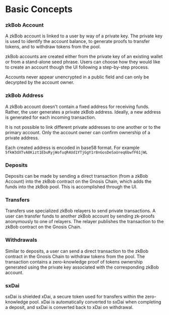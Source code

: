 # Basic Concepts

### zkBob Account

A zkBob account is linked to a user by way of a private key. The private key is used to identify the account balance, to generate proofs to transfer tokens, and to withdraw tokens from the pool.&#x20;

zkBob accounts are created either from the private key of an existing wallet or from a stand-alone seed phrase. Users can choose how they would like to create an account though the UI following a step-by-step process.

Accounts never appear unencrypted in a public field and can only be decyrpted by the account owner.

### zkBob Address

A zkBob account doesn't contain a fixed address for receiving funds. Rather, the user generates a private zkBob address. Ideally, a new address is generated for each incoming transaction.&#x20;

It is not possible to link different private addresses to one another or to the primary account. Only the account owner can confirm ownership of a private address.

Each created address is encoded in base58 format. For example `5fkW3dXTvA8Kizt1EbuRyjWofuqR4Ud1YTjGgY1r8nGosDeSaUreq6bwfF61jWL`

### **Deposits**

Deposits can be made by sending a direct transaction (from a zkBob Account) into the zkBob contract on the Gnosis Chain, which adds the funds into the zkBob pool. This is accomplished through the UI.

### **Transfers**

Transfers use specialized zkBob relayers to send private transactions. A user can transfer funds to another zkBob account by sending zk-proofs anonymously to one of relayers. The relayer publishes the transaction to the zkBob contract on the Gnosis Chain.

### Withdrawals

Similar to deposits, a user can send a direct transaction to the zkBob contract in the Gnosis Chain to withdraw tokens from the pool. The transaction contains a zero-knowledge proof of tokens ownership generated using the private key associated with the corresponding zkBob account.

### **sxDai**

sxDai is shielded xDai, a secure token used for transfers within the zero-knowledge pool.  xDai is automatically converted to sxDai when completing a deposit, and sxDai is converted back to xDai on withdrawal.
